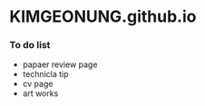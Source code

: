 # KIMGEONUNG.github.io

### To do list

- papaer review page
- technicla tip
- cv page
- art works 
